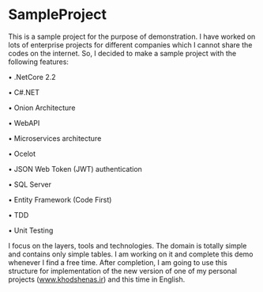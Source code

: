 # SampleProject
This is a sample project for the purpose of demonstration. 
I have worked on lots of enterprise projects for different companies which I cannot share the codes on the internet. 
So, I decided to make a sample project with the following features: 

• .NetCore 2.2

• C#.NET 

• Onion Architecture

• WebAPI 

• Microservices architecture

• Ocelot 

• JSON Web Token (JWT) authentication 

• SQL Server 

• Entity Framework (Code First)

• TDD 

• Unit Testing

I focus on the layers, tools and technologies. 
The domain is totally simple and contains only simple tables. 
I am working on it and complete this demo whenever I find a free time. 
After completion, I am going to use this structure for implementation of the new version of one of my personal projects (www.khodshenas.ir) and this time in English.
